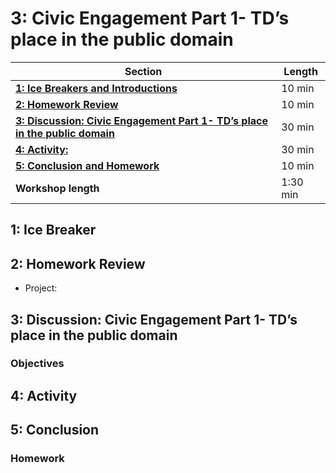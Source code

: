 # 3: Civic Engagement Part 1- TD’s place in the public domain

| **Section**                                                                               | **Length** |
|-------------------------------------------------------------------------------------------|------------|
| [**1: Ice Breakers and Introductions**](icebreaker)                                      | 10 min     |
| [**2: Homework Review**](#2-homework-review)                                                | 10 min     |
| [**3: Discussion: Civic Engagement Part 1- TD’s place in the public domain**](discussion)| 30 min     |
| [**4: Activity:**](activity)                                                            | 30 min     |
| [**5: Conclusion and Homework**](conclusion)                                              | 10 min     |
| **Workshop length**                                                                       | 1:30 min   |

## 1: Ice Breaker

## 2: Homework Review

- Project:

## 3: Discussion: Civic Engagement Part 1- TD’s place in the public domain

### Objectives

## 4: Activity

## 5: Conclusion

### Homework
